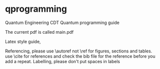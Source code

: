 # qprogramming
Quantum Engineering CDT Quantum programming guide

The current pdf is called main.pdf

Latex style guide,

Referencing, please use \autoref not \ref for figures, sections and tables.
use \cite for references and check the bib file for the reference before you add a repeat.
Labelling, please don't put spaces in labels
